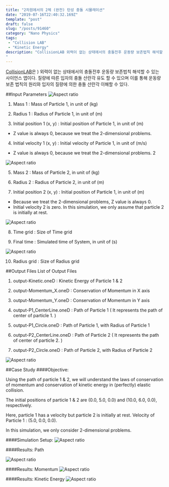 ```yaml
---
title: "2차원에서의 2체 (완전) 탄성 충돌 시뮬레이션"
date: "2019-07-16T22:40:32.169Z"
template: "post"
draft: false
slug: "/posts/91460"
category: "Nano Physics"
tags: 
 - "Collision LAB"
 - "Kinetic Energy"
description: "CollisionLAB 외력이 없는 상태에서의 충돌전후 운동량 보존법칙 해석할 수 있는 사이언스 앱이다. 질량에 따른 입자의 충돌 산란각 유도 할 수 있으며 이를 통해 운동량 보존 법칙의 원리와 입자의 질량에 의한 충돌 산란각 이해할 수 있다.
"
---
```


[CollisionLAB](https://www.edison.re.kr/web/nano/scienceappstore/-/scienceapp/CollisionLAB/2-0-0/view)은 ) 외력이 없는 상태에서의 충돌전후 운동량 보존법칙 해석할 수 있는 사이언스 앱이다. 질량에 따른 입자의 충돌 산란각 유도 할 수 있으며 이를 통해 운동량 보존 법칙의 원리와 입자의 질량에 의한 충돌 산란각 이해할 수 있다.

##Input Parameters
![Aspect ratio](/media/POST/9146/0.jpg)

1. Mass 1 : Mass of Particle 1, in unit of (kg)


2. Radius 1 : Radius of Particle 1, in unit of (m)


3. Initial position 1 (x, y) : Initial position of Particle 1, in unit of (m)
* Z value is always 0, because we treat the 2-dimensional problems. 


4. Initial velocity 1 (x, y) : Initial velocity of Particle 1, in unit of (m/s)
* Z value is always 0, because we treat the 2-dimensional problems. 2


![Aspect ratio](/media/POST/9146/1.jpg)

5. Mass 2 : Mass of Particle 2, in unit of (kg)


6. Radius 2 : Radius of Particle 2, in unit of (m)


7. Initial position 2 (x, y) : Initial position of Particle 1, in unit of (m)
* Because we treat the 2-dimensional problems, Z value is always 0.
* Initial velocity 2 is zero. In this simulation, we only assume that particle 2 is initially at rest.


![Aspect ratio](/media/POST/9146/2.jpg)

8. Time grid : Size of Time grid


9. Final time : Simulated time of System, in unit of (s)

![Aspect ratio](/media/POST/9146/3.jpg)


10. Radius grid : Size of Radius grid


##Output Files
List of Output Files

1. output-Kinetic.oneD
: Kinetic Energy of Particle 1 & 2


2. output-Momentum_X.oneD
: Conservation of Momentum in X axis


3. output-Momentum_Y.oneD
: Conservation of Momentum in Y axis


4. output-P1_CenterLine.oneD
: Path of Particle 1 ( It represents the path of center of particle 1. )


5. output-P1_Circle.oneD
: Path of Particle 1, with Radius of Particle 1


6. output-P2_CenterLine.oneD
: Path of Particle 2 ( It represents the path of center of particle 2. )


7. output-P2_Circle.oneD
: Path of Particle 2, with Radius of Particle 2

![Aspect ratio](/media/POST/9146/4.jpg)


##Case Study
####Objective:

Using the path of particle 1 & 2, we will understand the laws of conservation of momentum and conservation of kinetic energy in (perfectly) elastic collision.

The initial positions of particle 1 & 2 are (0.0, 5.0, 0.0) and (10.0, 6.0, 0.0), respectively.

Here, particle 1 has a velocity but particle 2 is initially at rest. Velocity of Particle 1 : (5.0, 0.0, 0.0).

In this simulation, we only consider 2-dimensional problems.


####Simulation Setup:
![Aspect ratio](/media/POST/9146/5.jpg)

####Results: Path


![Aspect ratio](/media/POST/9146/6.jpg)


####Results: Momentum
![Aspect ratio](/media/POST/9146/7.jpg)


####Results: Kinetic Energy
![Aspect ratio](/media/POST/9146/8.jpg)


